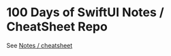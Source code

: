 # 100 Days of SwiftUI Notes / CheatSheet Repo

See [Notes / cheatsheet](100_Days_of_SwiftUI_Notes.md) 
